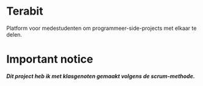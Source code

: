 # Terabit
Platform voor medestudenten om programmeer-side-projects met elkaar te delen.


# Important notice
***Dit project heb ik met klasgenoten gemaakt volgens de scrum-methode.***
